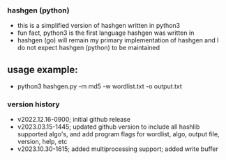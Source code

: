 ### hashgen (python)
- this is a simplified version of hashgen written in python3
- fun fact, python3 is the first language hashgen was written in
- hashgen (go) will remain my primary implementation of hashgen and I do not expect hashgen (python) to be maintained

## usage example:
- python3 hashgen.py -m md5 -w wordlist.txt -o output.txt

### version history
- v2022.12.16-0900; initial github release
- v2023.03.15-1445; updated github version to include all hashlib supported algo's, and add program flags for wordlist, algo, output file, version, help, etc
- v2023.10.30-1615; added multiprocessing support; added write buffer
